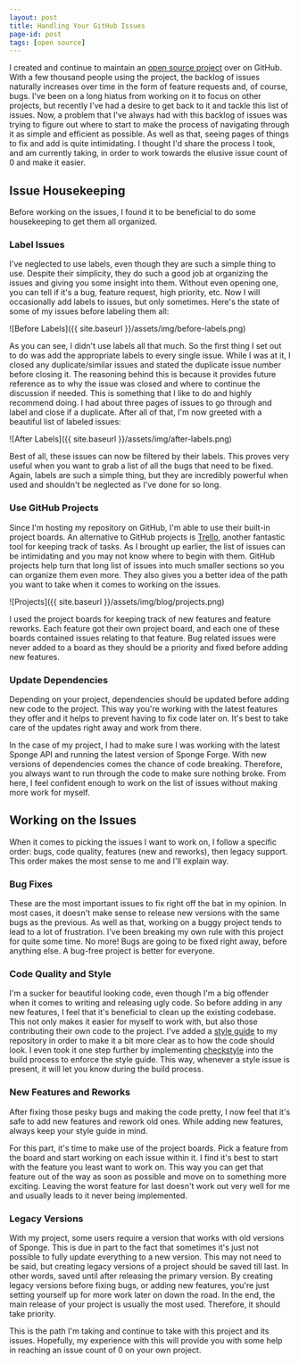 ```yaml
---
layout: post
title: Handling Your GitHub Issues
page-id: post
tags: [open source]
---
```


I created and continue to maintain an [open source project](https://github.com/Erigitic/TotalEconomy) over on GitHub. With a few thousand people using the project, the backlog of issues naturally increases over time in the form of feature requests and, of course, bugs. I've been on a long hiatus from working on it to focus on other projects, but recently I've had a desire to get back to it and tackle this list of issues. Now, a problem that I've always had with this backlog of issues was trying to figure out where to start to make the process of navigating through it as simple and efficient as possible. As well as that, seeing pages of things to fix and add is quite intimidating. I thought I'd share the process I took, and am currently taking, in order to work towards the elusive issue count of 0 and make it easier.

## Issue Housekeeping

Before working on the issues, I found it to be beneficial to do some housekeeping to get them all organized.

### Label Issues

I've neglected to use labels, even though they are such a simple thing to use. Despite their simplicity, they do such a good job at organizing the issues and giving you some insight into them. Without even opening one, you can tell if it's a bug, feature request, high priority, etc. Now I will occasionally add labels to issues, but only sometimes. Here's the state of some of my issues before labeling them all:

![Before Labels]({{ site.baseurl }}/assets/img/before-labels.png)

As you can see, I didn't use labels all that much. So the first thing I set out to do was add the appropriate labels to every single issue. While I was at it, I closed any duplicate/similar issues and stated the duplicate issue number before closing it. The reasoning behind this is because it provides future reference as to why the issue was closed and where to continue the discussion if needed. This is something that I like to do and highly recommend doing. I had about three pages of issues to go through and label and close if a duplicate. After all of that, I'm now greeted with a beautiful list of labeled issues:

![After Labels]({{ site.baseurl }}/assets/img/after-labels.png)

Best of all, these issues can now be filtered by their labels. This proves very useful when you want to grab a list of all the bugs that need to be fixed. Again, labels are such a simple thing, but they are incredibly powerful when used and shouldn't be neglected as I've done for so long.

### Use GitHub Projects

Since I'm hosting my repository on GitHub, I'm able to use their built-in project boards. An alternative to GitHub projects is [Trello](https://trello.com), another fantastic tool for keeping track of tasks. As I brought up earlier, the list of issues can be intimidating and you may not know where to begin with them. GitHub projects help turn that long list of issues into much smaller sections so you can organize them even more. They also gives you a better idea of the path you want to take when it comes to working on the issues.

![Projects]({{ site.baseurl }}/assets/img/blog/projects.png)

I used the project boards for keeping track of new features and feature reworks. Each feature got their own project board, and each one of these boards contained issues relating to that feature. Bug related issues were never added to a board as they should be a priority and fixed before adding new features.

### Update Dependencies

Depending on your project, dependencies should be updated before adding new code to the project. This way you're working with the latest features they offer and it helps to prevent having to fix code later on. It's best to take care of the updates right away and work from there.

In the case of my project, I had to make sure I was working with the latest Sponge API and running the latest version of Sponge Forge. With new versions of dependencies comes the chance of code breaking. Therefore, you always want to run through the code to make sure nothing broke. From here, I feel confident enough to work on the list of issues without making more work for myself.

## Working on the Issues

When it comes to picking the issues I want to work on, I follow a specific order: bugs, code quality, features (new and reworks), then legacy support. This order makes the most sense to me and I'll explain way.

### Bug Fixes

These are the most important issues to fix right off the bat in my opinion. In most cases, it doesn't make sense to release new versions with the same bugs as the previous. As well as that, working on a buggy project tends to lead to a lot of frustration. I've been breaking my own rule with this project for quite some time. No more! Bugs are going to be fixed right away, before anything else. A bug-free project is better for everyone.

### Code Quality and Style

I'm a sucker for beautiful looking code, even though I'm a big offender when it comes to writing and releasing ugly code. So before adding in any new features, I feel that it's beneficial to clean up the existing codebase. This not only makes it easier for myself to work with, but also those contributing their own code to the project. I've added a [style guide](https://github.com/Erigitic/TotalEconomy/blob/develop/CONTRIBUTING.md) to my repository in order to make it a bit more clear as to how the code should look. I even took it one step further by implementing [checkstyle](https://checkstyle.org/) into the build process to enforce the style guide. This way, whenever a style issue is present, it will let you know during the build process.

### New Features and Reworks

After fixing those pesky bugs and making the code pretty, I now feel that it's safe to add new features and rework old ones. While adding new features, always keep your style guide in mind.

For this part, it's time to make use of the project boards. Pick a feature from the board and start working on each issue within it. I find it's best to start with the feature you least want to work on. This way you can get that feature out of the way as soon as possible and move on to something more exciting. Leaving the worst feature for last doesn't work out very well for me and usually leads to it never being implemented.

### Legacy Versions

With my project, some users require a version that works with old versions of Sponge. This is due in part to the fact that sometimes it's just not possible to fully update everything to a new version. This may not need to be said, but creating legacy versions of a project should be saved till last. In other words, saved until after releasing the primary version. By creating legacy versions before fixing bugs, or adding new features, you're just setting yourself up for more work later on down the road. In the end, the main release of your project is usually the most used. Therefore, it should take priority.

This is the path I'm taking and continue to take with this project and its issues. Hopefully, my experience with this will provide you with some help in reaching an issue count of 0 on your own project.